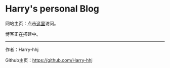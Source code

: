 # Harry's personal Blog

网站主页：点击[这里](https://harry-hhj.github.io)访问。



博客正在搭建中。



----

作者：Harry-hhj

Github主页：https://github.com/Harry-hhj
